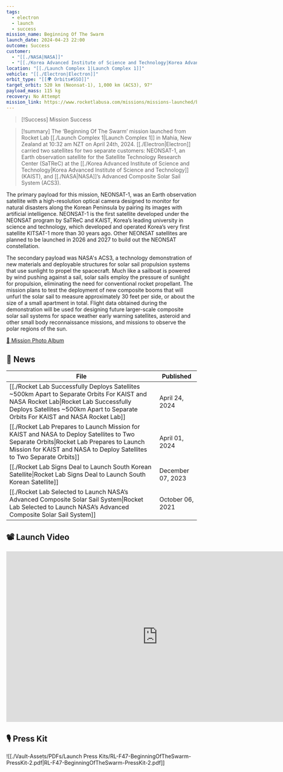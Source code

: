 ```yaml
---
tags:
  - electron
  - launch
  - success
mission_name: Beginning Of The Swarm
launch_date: 2024-04-23 22:00
outcome: Success
customer:
  - "[[./NASA|NASA]]"
  - "[[./Korea Advanced Institute of Science and Technology|Korea Advanced Institute of Science and Technology]]"
location: "[[./Launch Complex 1|Launch Complex 1]]"
vehicle: "[[./Electron|Electron]]"
orbit_type: "[[🌍 Orbits#SSO]]"
target_orbit: 520 km (Neonsat-1), 1,000 km (ACS3), 97°
payload_mass: 115 kg
recovery: No Attempt
mission_link: https://www.rocketlabusa.com/missions/missions-launched/beginning-of-the-swarm/
---
```

 >[!Success] Mission Success

>[!summary]
The ‘Beginning Of The Swarm’ mission launched from Rocket Lab [[./Launch Complex 1|Launch Complex 1]] in Mahia, New Zealand at 10:32 am NZT on April 24th, 2024. [[./Electron|Electron]] carried two satellites for two separate customers: NEONSAT-1, an Earth observation satellite for the Satellite Technology Research Center (SaTReC) at the [[./Korea Advanced Institute of Science and Technology|Korea Advanced Institute of Science and Technology]] (KAIST), and [[./NASA|NASA]]’s Advanced Composite Solar Sail System (ACS3).
>
The primary payload for this mission, NEONSAT-1, was an Earth observation satellite with a high-resolution optical camera designed to monitor for natural disasters along the Korean Peninsula by pairing its images with artificial intelligence. NEONSAT-1 is the first satellite developed under the NEONSAT program by SaTReC and KAIST, Korea’s leading university in science and technology, which developed and operated Korea’s very first satellite KITSAT-1 more than 30 years ago. Other NEONSAT satellites are planned to be launched in 2026 and 2027 to build out the NEONSAT constellation. 
>
The secondary payload was NASA's ACS3, a technology demonstration of new materials and deployable structures for solar sail propulsion systems that use sunlight to propel the spacecraft. Much like a sailboat is powered by wind pushing against a sail, solar sails employ the pressure of sunlight for propulsion, eliminating the need for conventional rocket propellant. The mission plans to test the deployment of new composite booms that will unfurl the solar sail to measure approximately 30 feet per side, or about the size of a small apartment in total. Flight data obtained during the demonstration will be used for designing future larger-scale composite solar sail systems for space weather early warning satellites, asteroid and other small body reconnaissance missions, and missions to observe the polar regions of the sun.
>
[📸 Mission Photo Album](https://www.flickr.com/photos/rocketlab/albums/72177720316422225/)

## 📰 News
| File                                                                                                                                                                                                                               | Published         |
| ---------------------------------------------------------------------------------------------------------------------------------------------------------------------------------------------------------------------------------- | ----------------- |
| [[./Rocket Lab Successfully Deploys Satellites ~500km Apart to Separate Orbits  For KAIST and NASA  Rocket Lab\|Rocket Lab Successfully Deploys Satellites ~500km Apart to Separate Orbits  For KAIST and NASA  Rocket Lab]] | April 24, 2024    |
| [[./Rocket Lab Prepares to Launch Mission for KAIST and NASA to Deploy Satellites to Two Separate Orbits\|Rocket Lab Prepares to Launch Mission for KAIST and NASA to Deploy Satellites to Two Separate Orbits]]             | April 01, 2024    |
| [[./Rocket Lab Signs Deal to Launch South Korean Satellite\|Rocket Lab Signs Deal to Launch South Korean Satellite]]                                                                                                         | December 07, 2023 |
| [[./Rocket Lab Selected to Launch NASA’s Advanced Composite Solar Sail System\|Rocket Lab Selected to Launch NASA’s Advanced Composite Solar Sail System]]                                                                   | October 06, 2021  |


## 📽️ Launch Video

<iframe width="800" height="450" src="https://www.youtube.com/embed/9izutzETw1U" title="Rocket Lab&#39;s Electron - Beginning Of The Swarm Mission" frameborder="0" allow="accelerometer; autoplay; clipboard-write; encrypted-media; gyroscope; picture-in-picture; web-share" referrerpolicy="strict-origin-when-cross-origin" allowfullscreen></iframe>     

## 🎙️ Press Kit

![[./Vault-Assets/PDFs/Launch Press Kits/RL-F47-BeginningOfTheSwarm-PressKit-2.pdf|RL-F47-BeginningOfTheSwarm-PressKit-2.pdf]]